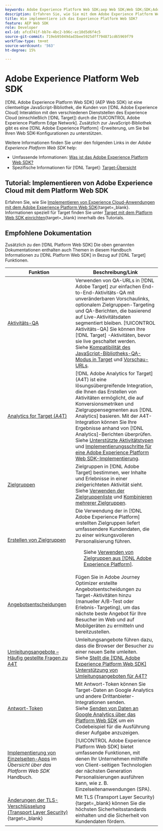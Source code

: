 ```yaml
---
keywords: Adobe Experience Platform Web SDK;aep Web SDK;Web SDK;SDK;Adobe Experience Cloud;Platform Edge Network;Adobe Experience Platform Platform Edge Network;Edge Network;Edge Network;AEP Edge Network
description: Erfahren Sie, wie Sie mit dem Adobe Experience Platform Web SDK über das AEP Edge Network mit den verschiedenen Diensten in Adobe Experience Cloud interagieren können.
title: Wie implementiere ich das Experience Platform Web SDK?
feature: AEP Web SDK
role: Developer
exl-id: afcd741f-bb7e-4bc2-b96c-ec10d5d6f4c5
source-git-commit: 719eb95049dad3bee5925dff794871cd65969f79
workflow-type: tm+mt
source-wordcount: '563'
ht-degree: 15%

---
```


# Adobe Experience Platform Web SDK

[!DNL Adobe Experience Platform Web SDK] (AEP Web SDK) ist eine clientseitige JavaScript-Bibliothek, die Kunden von [!DNL Adobe Experience Cloud] Interaktion mit den verschiedenen Dienststellen des Experience Cloud (einschließlich [!DNL Target]) durch die [!UICONTROL Adobe Experience Platform Edge Network]. Zusätzlich zur JavaScript-Bibliothek gibt es eine [!DNL Adobe Experience Platform] -Erweiterung, um Sie bei Ihren Web SDK-Konfigurationen zu unterstützen.

Weitere Informationen finden Sie unter den folgenden Links in der *Adobe Experience Platform Web SDK* help:

* Umfassende Informationen: [Was ist das Adobe Experience Platform Web SDK?](https://experienceleague.adobe.com/docs/experience-platform/edge/home.html?lang=de)
* Spezifische Informationen für [!DNL Target]: [Target-Übersicht](https://experienceleague.adobe.com/docs/experience-platform/edge/personalization/adobe-target/target-overview.html?lang=de)

## Tutorial: Implementieren von Adobe Experience Cloud mit dem Platform Web SDK

Erfahren Sie, wie Sie [Implementieren von Experience Cloud-Anwendungen mit dem Adobe Experience Platform Web SDK](https://experienceleague.adobe.com/docs/platform-learn/implement-web-sdk/overview.html){target=_blank}. Informationen speziell für Target finden Sie unter [Target mit dem Platform Web SDK einrichten](https://experienceleague.adobe.com/docs/platform-learn/implement-web-sdk/applications-setup/setup-target.html){target=_blank} innerhalb des Tutorials.

## Empfohlene Dokumentation

Zusätzlich zu den [!DNL Platform Web SDK] Die oben genannten Dokumentationen enthalten auch Themen in diesem Handbuch Informationen zu [!DNL Platform Web SDK] in Bezug auf [!DNL Target] Funktionen.

| Funktion | Beschreibung/Link |
| --- | --- |
| [Aktivitäts-QA](/help/main/c-activities/c-activity-qa/activity-qa.md) | Verwenden von QA-URLs in [!DNL Adobe Target] zur einfachen End-to-End-Aktivitäts-QA mit unveränderbaren Vorschaulinks, optionalem Zielgruppen-Targeting und QA-Berichten, die basierend auf Live-Aktivitätsdaten segmentiert bleiben. [!UICONTROL Aktivitäts-QA] Sie können Ihre [!DNL Target] -Aktivitäten, bevor sie live geschaltet werden.<br>Siehe [Kompatibilität des JavaScript-Bibliotheks-QA-Modus in Target](/help/main/c-activities/c-activity-qa/activity-qa.md#compatibility) und [Vorschau-URLs](/help/main/c-activities/c-activity-qa/activity-qa.md#preview). |
| [Analytics for Target (A4T) ](/help/main/c-integrating-target-with-mac/a4t/a4t.md) | [!DNL Adobe Analytics for Target] (A4T) ist eine lösungsübergreifende Integration, die Ihnen das Erstellen von Aktivitäten ermöglicht, die auf Konversionsmetriken und Zielgruppensegmenten aus [!DNL Analytics] basieren. Mit der A4T-Integration können Sie Ihre Ergebnisse anhand von [!DNL Analytics]-Berichten überprüfen.<br>Siehe [Unterstützte Aktivitätstypen](/help/main/c-integrating-target-with-mac/a4t/a4t.md#section_F487896214BF4803AF78C552EF1669AA) und [Implementierungsschritte für eine Adobe Experience Platform Web SDK-Implementierung](/help/main/c-integrating-target-with-mac/a4t/a4timplementation.md#platform). |
| [Zielgruppen](/help/main/c-target/target.md) | Zielgruppen in [!DNL Adobe Target] bestimmen, wer Inhalte und Erlebnisse in einer zielgerichteten Aktivität sieht.<br>Siehe [Verwenden der Zielgruppenliste](/help/main/c-target/c-audiences/audiences.md#use-list) und [Kombinieren mehrerer Zielgruppen](/help/main/c-target/combining-multiple-audiences.md). |
| [Erstellen von Zielgruppen](/help/main/c-target/c-audiences/audiences.md) | Die Verwendung der in [!DNL Adobe Experience Platform] erstellten Zielgruppen liefert umfassendere Kundendaten, die zu einer wirkungsvolleren Personalisierung führen.<ul>Siehe [Verwenden von Zielgruppen aus [!DNL Adobe Experience Platform]](/help/main/c-target/c-audiences/audiences.md#aep). |
| [Angebotsentscheidungen](/help/main/c-integrating-target-with-mac/ajo/offer-decision.md) | Fügen Sie in Adobe Journey Optimizer erstellte Angebotsentscheidungen zu Target-Aktivitäten hinzu (manueller A/B-Test oder Erlebnis-Targeting), um das nächste beste Angebot für Ihre Besucher im Web und auf Mobilgeräten zu ermitteln und bereitzustellen. |
| [Umleitungsangebote – Häufig gestellte Fragen zu A4T](/help/main/c-integrating-target-with-mac/a4t/r-a4t-faq/a4t-faq-redirect-offers.md) | Umleitungsangebote führen dazu, dass die Browser der Besucher zu einer neuen Seite umleiten.<br>Siehe [Stellt die [!DNL Adobe Experience Platform Web SDK] Unterstützung von Umleitungsangeboten für A4T?](/help/main/c-integrating-target-with-mac/a4t/r-a4t-faq/a4t-faq-redirect-offers.md#platform) |
| [Antwort-Token](/help/main/administrating-target/response-tokens.md) | Mit Antwort-Token können Sie Target-Daten an Google Analytics und andere Drittanbieter-Integrationen senden.<br>Siehe [Senden von Daten an Google Analytics über das Platform Web SDK](/help/main/administrating-target/response-tokens.md#platform-web-sdk) um ein Codebeispiel für die Ausführung dieser Aufgabe anzuzeigen. |
| [Implementierung von Einzelseiten-Apps](https://experienceleague.adobe.com/docs/experience-platform/edge/personalization/adobe-target/spa-implementation.html?lang=en) im *Übersicht über das Platform Web SDK* Handbuch. | [!UICONTROL Adobe Experience Platform Web SDK] bietet umfassende Funktionen, mit denen Ihr Unternehmen mithilfe von Client-seitigen Technologien der nächsten Generation Personalisierungen ausführen kann, wie z. B. Einzelseitenanwendungen (SPA). |
| [Änderungen der TLS-Verschlüsselung (Transport Layer Security)](https://developer.adobe.com/target/before-implement/tls-transport-layer-security-encryption/){target=_blank} | Mit TLS (Transport Layer Security){target=_blank} können Sie die höchsten Sicherheitsstandards einhalten und die Sicherheit von Kundendaten fördern. |
